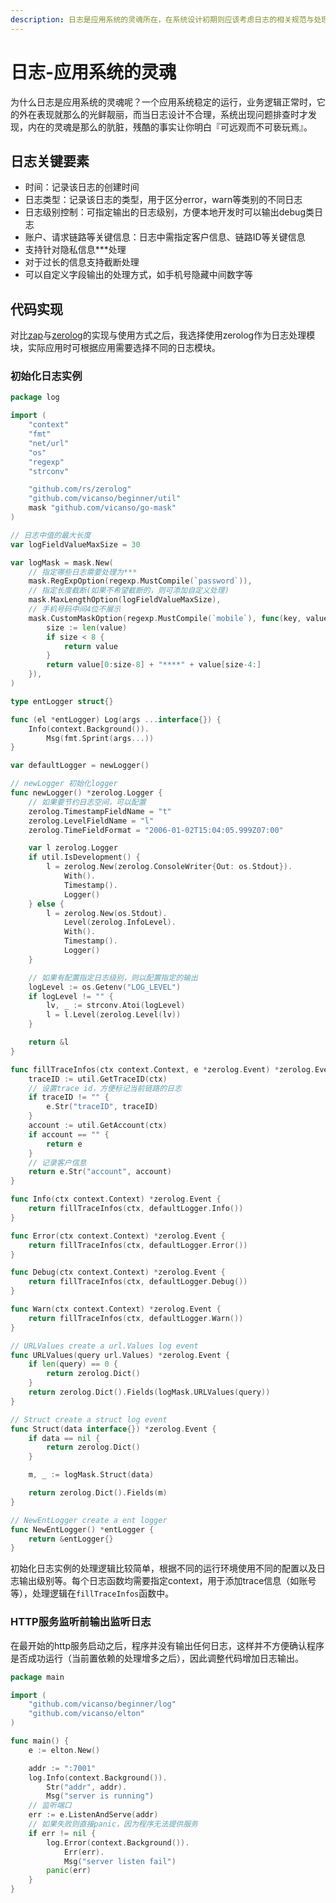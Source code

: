 ```yaml
---
description: 日志是应用系统的灵魂所在，在系统设计初期则应该考虑日志的相关规范与处理
---
```


# 日志-应用系统的灵魂

为什么日志是应用系统的灵魂呢？一个应用系统稳定的运行，业务逻辑正常时，它的外在表现就那么的光鲜靓丽，而当日志设计不合理，系统出现问题排查时才发现，内在的灵魂是那么的肮脏，残酷的事实让你明白『可远观而不可亵玩焉』。

## 日志关键要素

- 时间：记录该日志的创建时间
- 日志类型：记录该日志的类型，用于区分error，warn等类别的不同日志
- 日志级别控制：可指定输出的日志级别，方便本地开发时可以输出debug类日志
- 账户、请求链路等关键信息：日志中需指定客户信息、链路ID等关键信息
- 支持针对隐私信息***处理
- 对于过长的信息支持截断处理
- 可以自定义字段输出的处理方式，如手机号隐藏中间数字等


## 代码实现

对比[zap](https://github.com/uber-go/zap)与[zerolog](https://github.com/rs/zerolog)的实现与使用方式之后，我选择使用zerolog作为日志处理模块，实际应用时可根据应用需要选择不同的日志模块。

### 初始化日志实例

```go
package log

import (
	"context"
	"fmt"
	"net/url"
	"os"
	"regexp"
	"strconv"

	"github.com/rs/zerolog"
	"github.com/vicanso/beginner/util"
	mask "github.com/vicanso/go-mask"
)

// 日志中值的最大长度
var logFieldValueMaxSize = 30

var logMask = mask.New(
	// 指定哪些日志需要处理为***
	mask.RegExpOption(regexp.MustCompile(`password`)),
	// 指定长度截断(如果不希望截断的，则可添加自定义处理)
	mask.MaxLengthOption(logFieldValueMaxSize),
	// 手机号码中间4位不展示
	mask.CustomMaskOption(regexp.MustCompile(`mobile`), func(key, value string) string {
		size := len(value)
		if size < 8 {
			return value
		}
		return value[0:size-8] + "****" + value[size-4:]
	}),
)

type entLogger struct{}

func (el *entLogger) Log(args ...interface{}) {
	Info(context.Background()).
		Msg(fmt.Sprint(args...))
}

var defaultLogger = newLogger()

// newLogger 初始化logger
func newLogger() *zerolog.Logger {
	// 如果要节约日志空间，可以配置
	zerolog.TimestampFieldName = "t"
	zerolog.LevelFieldName = "l"
	zerolog.TimeFieldFormat = "2006-01-02T15:04:05.999Z07:00"

	var l zerolog.Logger
	if util.IsDevelopment() {
		l = zerolog.New(zerolog.ConsoleWriter{Out: os.Stdout}).
			With().
			Timestamp().
			Logger()
	} else {
		l = zerolog.New(os.Stdout).
			Level(zerolog.InfoLevel).
			With().
			Timestamp().
			Logger()
	}

	// 如果有配置指定日志级别，则以配置指定的输出
	logLevel := os.Getenv("LOG_LEVEL")
	if logLevel != "" {
		lv, _ := strconv.Atoi(logLevel)
		l = l.Level(zerolog.Level(lv))
	}

	return &l
}

func fillTraceInfos(ctx context.Context, e *zerolog.Event) *zerolog.Event {
	traceID := util.GetTraceID(ctx)
	// 设置trace id，方便标记当前链路的日志
	if traceID != "" {
		e.Str("traceID", traceID)
	}
	account := util.GetAccount(ctx)
	if account == "" {
		return e
	}
	// 记录客户信息
	return e.Str("account", account)
}

func Info(ctx context.Context) *zerolog.Event {
	return fillTraceInfos(ctx, defaultLogger.Info())
}

func Error(ctx context.Context) *zerolog.Event {
	return fillTraceInfos(ctx, defaultLogger.Error())
}

func Debug(ctx context.Context) *zerolog.Event {
	return fillTraceInfos(ctx, defaultLogger.Debug())
}

func Warn(ctx context.Context) *zerolog.Event {
	return fillTraceInfos(ctx, defaultLogger.Warn())
}

// URLValues create a url.Values log event
func URLValues(query url.Values) *zerolog.Event {
	if len(query) == 0 {
		return zerolog.Dict()
	}
	return zerolog.Dict().Fields(logMask.URLValues(query))
}

// Struct create a struct log event
func Struct(data interface{}) *zerolog.Event {
	if data == nil {
		return zerolog.Dict()
	}

	m, _ := logMask.Struct(data)

	return zerolog.Dict().Fields(m)
}

// NewEntLogger create a ent logger
func NewEntLogger() *entLogger {
	return &entLogger{}
}
```

初始化日志实例的处理逻辑比较简单，根据不同的运行环境使用不同的配置以及日志输出级别等。每个日志函数均需要指定context，用于添加trace信息（如账号等），处理逻辑在`fillTraceInfos`函数中。

### HTTP服务监听前输出监听日志

在最开始的http服务启动之后，程序并没有输出任何日志，这样并不方便确认程序是否成功运行（当前置依赖的处理增多之后），因此调整代码增加日志输出。

```go
package main

import (
	"github.com/vicanso/beginner/log"
	"github.com/vicanso/elton"
)

func main() {
	e := elton.New()

	addr := ":7001"
	log.Info(context.Background()).
		Str("addr", addr).
		Msg("server is running")
	// 监听端口
	err := e.ListenAndServe(addr)
	// 如果失败则直接panic，因为程序无法提供服务
	if err != nil {
		log.Error(context.Background()).
			Err(err).
			Msg("server listen fail")
		panic(err)
	}
}
```

